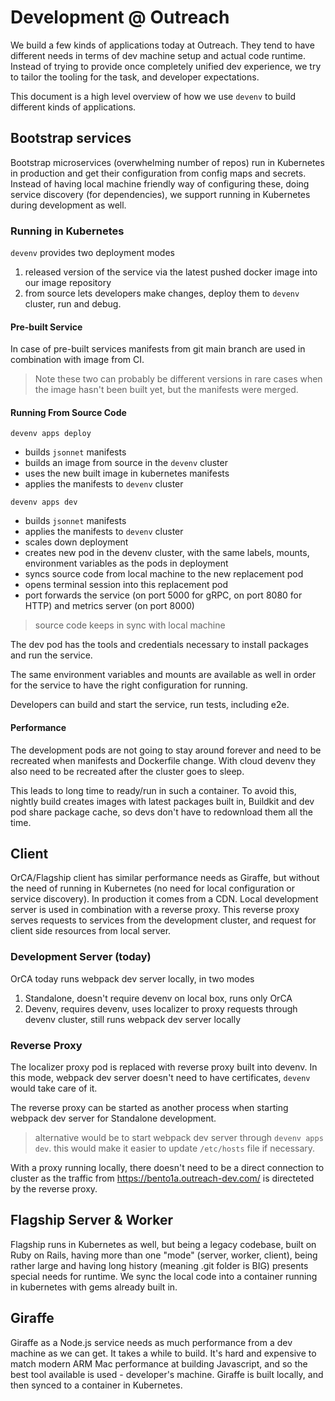 # Development @ Outreach

We build a few kinds of applications today at Outreach. They tend to have different needs in terms of dev machine setup and actual code runtime. Instead of trying to provide once completely unified dev experience, we try to tailor the tooling for the task, and developer expectations.

This document is a high level overview of how we use `devenv` to build different kinds of applications.

## Bootstrap services

Bootstrap microservices (overwhelming number of repos) run in Kubernetes in production and get their configuration from config maps and secrets. Instead of having local machine friendly way of configuring these, doing service discovery (for dependencies), we support running in Kubernetes during development as well.

### Running in Kubernetes

`devenv` provides two deployment modes

1. released version of the service via the latest pushed docker image into our image repository
2. from source lets developers make changes, deploy them to `devenv` cluster, run and debug.

#### Pre-built Service

In case of pre-built services manifests from git main branch are used in combination with image from CI.

> Note these two can probably be different versions in rare cases when the image hasn't been built yet, but the manifests were merged.

#### Running From Source Code

`devenv apps deploy` 
* builds `jsonnet` manifests
* builds an image from source in the `devenv` cluster
* uses the new built image in kubernetes manifests
* applies the manifests to `devenv` cluster

`devenv apps dev`

* builds `jsonnet` manifests
* applies the manifests to `devenv` cluster
* scales down deployment
* creates new pod in the devenv cluster, with the same labels, mounts, environment variables as the pods in deployment
* syncs source code from local machine to the new replacement pod
* opens terminal session into this replacement pod
* port forwards the service (on port 5000 for gRPC, on port 8080 for HTTP) and metrics server (on port 8000)

> source code keeps in sync with local machine

The dev pod has the tools and credentials necessary to install packages and run the service.

The same environment variables and mounts are available as well in order for the service to have the right configuration for running.

Developers can build and start the service, run tests, including e2e.

#### Performance

The development pods are not going to stay around forever and need to be recreated when manifests and Dockerfile change. With cloud devenv they also need to be recreated after the cluster goes to sleep.

This leads to long time to ready/run in such a container. To avoid this, nightly build creates images with latest packages built in, Buildkit and dev pod share package cache, so devs don't have to redownload them all the time.

## Client

OrCA/Flagship client has similar performance needs as Giraffe, but without the need of running in Kubernetes (no need for local configuration or service discovery). In production it comes from a CDN. Local development server is used in combination with a reverse proxy. This reverse proxy serves requests to services from the development cluster, and request for client side resources from local server.

### Development Server (today)

OrCA today runs webpack dev server locally, in two modes

1. Standalone, doesn't require devenv on local box, runs only OrCA
2. Devenv, requires devenv, uses localizer to proxy requests through devenv cluster, still runs webpack dev server locally

### Reverse Proxy

The localizer proxy pod is replaced with reverse proxy built into devenv. In this mode, webpack dev server doesn't need to have certificates, `devenv` would take care of it.

The reverse proxy can be started as another process when starting webpack dev server for Standalone development.

> alternative would be to start webpack dev server through `devenv apps dev`. this would make it easier to update `/etc/hosts` file if necessary.

With a proxy running locally, there doesn't need to be a direct connection to cluster as the traffic from https://bento1a.outreach-dev.com/ is directeted by the reverse proxy.

## Flagship Server & Worker

Flagship runs in Kubernetes as well, but being a legacy codebase, built on Ruby on Rails, having more than one "mode" (server, worker, client), being rather large and having long history (meaning .git folder is BIG) presents special needs for runtime. We sync the local code into a container running in kubernetes with gems already built in.

## Giraffe

Giraffe as a Node.js service needs as much performance from a dev machine as we can get. It takes a while to build. It's hard and expensive to match modern ARM Mac performance at building Javascript, and so the best tool available is used - developer's machine. Giraffe is built locally, and then synced to a container in Kubernetes. 

